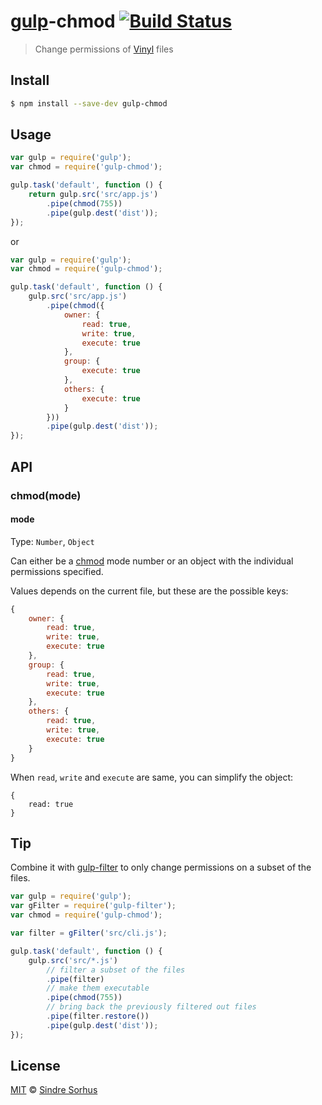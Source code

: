 # [gulp](http://gulpjs.com)-chmod [![Build Status](https://travis-ci.org/sindresorhus/gulp-chmod.svg?branch=master)](https://travis-ci.org/sindresorhus/gulp-chmod)

> Change permissions of [Vinyl](https://github.com/wearefractal/vinyl) files


## Install

```bash
$ npm install --save-dev gulp-chmod
```


## Usage

```js
var gulp = require('gulp');
var chmod = require('gulp-chmod');

gulp.task('default', function () {
	return gulp.src('src/app.js')
		.pipe(chmod(755))
		.pipe(gulp.dest('dist'));
});
```

or

```js
var gulp = require('gulp');
var chmod = require('gulp-chmod');

gulp.task('default', function () {
	gulp.src('src/app.js')
		.pipe(chmod({
			owner: {
				read: true,
				write: true,
				execute: true
			},
			group: {
				execute: true
			},
			others: {
				execute: true
			}
		}))
		.pipe(gulp.dest('dist'));
});
```


## API

### chmod(mode)

#### mode

Type: `Number`, `Object`

Can either be a [chmod](http://ss64.com/bash/chmod.html) mode number or an object with the individual permissions specified.


Values depends on the current file, but these are the possible keys:

```js
{
	owner: {
		read: true,
		write: true,
		execute: true
	},
	group: {
		read: true,
		write: true,
		execute: true
	},
	others: {
		read: true,
		write: true,
		execute: true
	}
}
```

When `read`, `write` and `execute` are same, you can simplify the object:

```
{
	read: true
}
```

## Tip

Combine it with [gulp-filter](https://github.com/sindresorhus/gulp-filter) to only change permissions on a subset of the files.

```js
var gulp = require('gulp');
var gFilter = require('gulp-filter');
var chmod = require('gulp-chmod');

var filter = gFilter('src/cli.js');

gulp.task('default', function () {
	gulp.src('src/*.js')
		// filter a subset of the files
		.pipe(filter)
		// make them executable
		.pipe(chmod(755))
		// bring back the previously filtered out files
		.pipe(filter.restore())
		.pipe(gulp.dest('dist'));
});
```


## License

[MIT](http://opensource.org/licenses/MIT) © [Sindre Sorhus](http://sindresorhus.com)

